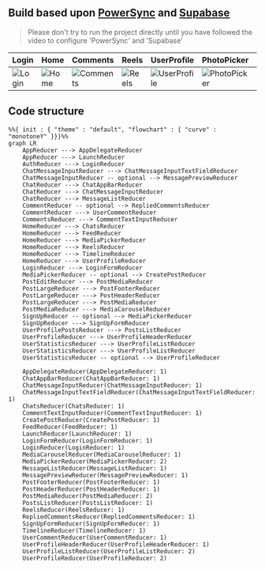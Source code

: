 ## Build based upon [PowerSync](https://github.com/powersync-ja/powersync-swift.git) and [Supabase](https://github.com/supabase/supabase-swift.git)
> Please don't try to run the project directly until you have followed the video to configure 'PowerSync' and 'Supabase'

| Login | Home | Comments | Reels | UserProfile | PhotoPicker | Chat |
|-|-|-|-|-|-|-|
| ![Login](/AppScreenshots/login.PNG) | ![Home](/AppScreenshots/home.PNG) | ![Comments](/AppScreenshots/comments.PNG) | ![Reels](/AppScreenshots/reels.PNG) | ![UserProfile](/AppScreenshots/userProfile.PNG) | ![PhotoPicker](/AppScreenshots/photoPicker.PNG) | ![Chat](/AppScreenshots/chat.PNG)

## Code structure
```mermaid
%%{ init : { "theme" : "default", "flowchart" : { "curve" : "monotoneY" }}}%%
graph LR
    AppReducer ---> AppDelegateReducer
    AppReducer ---> LaunchReducer
    AuthReducer ---> LoginReducer
    ChatMessageInputReducer ---> ChatMessageInputTextFieldReducer
    ChatMessageInputReducer -- optional --> MessagePreviewReducer
    ChatReducer ---> ChatAppBarReducer
    ChatReducer ---> ChatMessageInputReducer
    ChatReducer ---> MessageListReducer
    CommentReducer -- optional --> RepliedCommentsReducer
    CommentReducer ---> UserCommentReducer
    CommentsReducer ---> CommentTextInputReducer
    HomeReducer ---> ChatsReducer
    HomeReducer ---> FeedReducer
    HomeReducer ---> MediaPickerReducer
    HomeReducer ---> ReelsReducer
    HomeReducer ---> TimelineReducer
    HomeReducer ---> UserProfileReducer
    LoginReducer ---> LoginFormReducer
    MediaPickerReducer -- optional --> CreatePostReducer
    PostEditReducer ---> PostMediaReducer
    PostLargeReducer ---> PostFooterReducer
    PostLargeReducer ---> PostHeaderReducer
    PostLargeReducer ---> PostMediaReducer
    PostMediaReducer ---> MediaCarouselReducer
    SignUpReducer -- optional --> MediaPickerReducer
    SignUpReducer ---> SignUpFormReducer
    UserProfilePostsReducer ---> PostsListReducer
    UserProfileReducer ---> UserProfileHeaderReducer
    UserStatisticsReducer ---> UserProfileListReducer
    UserStatisticsReducer ---> UserProfileListReducer
    UserStatisticsReducer -- optional --> UserProfileReducer

    AppDelegateReducer(AppDelegateReducer: 1)
    ChatAppBarReducer(ChatAppBarReducer: 1)
    ChatMessageInputReducer(ChatMessageInputReducer: 1)
    ChatMessageInputTextFieldReducer(ChatMessageInputTextFieldReducer: 1)
    ChatsReducer(ChatsReducer: 1)
    CommentTextInputReducer(CommentTextInputReducer: 1)
    CreatePostReducer(CreatePostReducer: 1)
    FeedReducer(FeedReducer: 1)
    LaunchReducer(LaunchReducer: 1)
    LoginFormReducer(LoginFormReducer: 1)
    LoginReducer(LoginReducer: 1)
    MediaCarouselReducer(MediaCarouselReducer: 1)
    MediaPickerReducer(MediaPickerReducer: 2)
    MessageListReducer(MessageListReducer: 1)
    MessagePreviewReducer(MessagePreviewReducer: 1)
    PostFooterReducer(PostFooterReducer: 1)
    PostHeaderReducer(PostHeaderReducer: 1)
    PostMediaReducer(PostMediaReducer: 2)
    PostsListReducer(PostsListReducer: 1)
    ReelsReducer(ReelsReducer: 1)
    RepliedCommentsReducer(RepliedCommentsReducer: 1)
    SignUpFormReducer(SignUpFormReducer: 1)
    TimelineReducer(TimelineReducer: 1)
    UserCommentReducer(UserCommentReducer: 1)
    UserProfileHeaderReducer(UserProfileHeaderReducer: 1)
    UserProfileListReducer(UserProfileListReducer: 2)
    UserProfileReducer(UserProfileReducer: 2)
```

  
